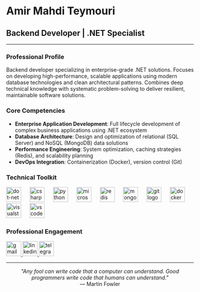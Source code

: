 # Amir Mahdi Teymouri
## Backend Developer | .NET Specialist 

---

### Professional Profile
Backend developer specializing in enterprise-grade .NET solutions. Focuses on developing high-performance, scalable applications using modern database technologies and clean architectural patterns. Combines deep technical knowledge with systematic problem-solving to deliver resilient, maintainable software solutions.

### Core Competencies
- **Enterprise Application Development**: Full lifecycle development of complex business applications using .NET ecosystem
- **Database Architecture**: Design and optimization of relational (SQL Server) and NoSQL (MongoDB) data solutions
- **Performance Engineering**: System optimization, caching strategies (Redis), and scalability planning
- **DevOps Integration**: Containerization (Docker), version control (Git)

### Technical Toolkit
<div align="left">
  <img src="https://skillicons.dev/icons?i=dotnet" height="40" alt="dot-net logo" />
  <img width="15" />
  <img src="https://skillicons.dev/icons?i=cs" height="40" alt="csharp logo" />
  <img width="15" />
  <img src="https://skillicons.dev/icons?i=py" height="40" alt="python logo" />
  <img width="15" />
  <img src="https://cdn.jsdelivr.net/gh/devicons/devicon/icons/microsoftsqlserver/microsoftsqlserver-plain.svg" height="40" alt="microsoftsqlserver logo" />
  <img width="15" />
  <img src="https://skillicons.dev/icons?i=redis" height="40" alt="redis logo" />
  <img width="15" />
  <img src="https://skillicons.dev/icons?i=mongodb" height="40" alt="mongodb logo" />
  <img width="15" />
  <img src="https://skillicons.dev/icons?i=git" height="40" alt="git logo" />
  <img width="15" />
  <img src="https://skillicons.dev/icons?i=docker" height="40" alt="docker logo" />
  <img width="15" />
  <img src="https://skillicons.dev/icons?i=visualstudio" height="40" alt="visualstudio logo" />
  <img width="15" />
  <img src="https://skillicons.dev/icons?i=vscode" height="40" alt="vscode logo" />
</div>

### Professional Engagement
<div align="left">
  <a href="mailto:amirmahditeymoori123@gmail.com" target="_blank">
    <img src="https://img.shields.io/static/v1?message=Gmail&logo=gmail&label=&color=D14836&logoColor=white&labelColor=&style=for-the-badge" height="40" alt="gmail logo" />
  </a>
  <a href="https://www.linkedin.com/in/amirmahdi-teymouri-6994952ba" target="_blank">
    <img src="https://img.shields.io/static/v1?message=LinkedIn&logo=linkedin&label=&color=0077B5&logoColor=white&labelColor=&style=for-the-badge" height="40" alt="linkedin logo" />
  </a>
  <a href="https://t.me/atymri" target="_blank">
    <img src="https://img.shields.io/static/v1?message=Telegram&logo=telegram&label=&color=2CA5E0&logoColor=white&labelColor=&style=for-the-badge" height="40" alt="telegram logo" />
  </a>
</div>

---

<div align="center">
  <i>"Any fool can write code that a computer can understand. Good programmers write code that humans can understand."</i> <br>
  — Martin Fowler
</div>
